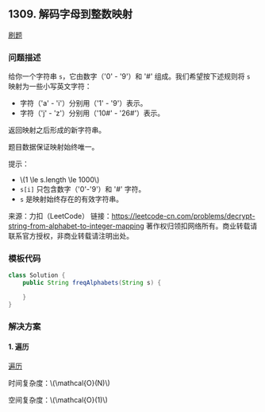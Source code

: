 <script src="https://cdn.bootcss.com/mathjax/2.7.7/MathJax.js?config=TeX-AMS-MML_HTMLorMML"></script>

## 1309. 解码字母到整数映射

[刷题](qu1309/solu/Solution.java)

### 问题描述

给你一个字符串 `s`，它由数字（'0' - '9'）和 '#' 组成。我们希望按下述规则将 `s` 映射为一些小写英文字符：

* 字符（'a' - 'i'）分别用（'1' - '9'）表示。
* 字符（'j' - 'z'）分别用（'10#' - '26#'）表示。 

返回映射之后形成的新字符串。

题目数据保证映射始终唯一。

提示：

* \\(1 \le s.length \le 1000\\)
* `s[i]` 只包含数字（'0'-'9'）和 '#' 字符。
* `s` 是映射始终存在的有效字符串。

来源：力扣（LeetCode）
链接：https://leetcode-cn.com/problems/decrypt-string-from-alphabet-to-integer-mapping
著作权归领扣网络所有。商业转载请联系官方授权，非商业转载请注明出处。

### 模板代码

``` java
class Solution {
    public String freqAlphabets(String s) {

    }
}
```

### 解决方案

#### 1. 遍历

[遍历](qu1309/solu1/Solution.java)

时间复杂度：\\(\mathcal{O}(N)\\)

空间复杂度：\\(\mathcal{O}(1)\\)
